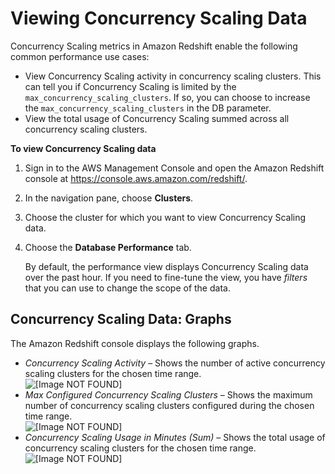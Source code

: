 # Viewing Concurrency Scaling Data<a name="performance-metrics-concurrency-scaling"></a>

Concurrency Scaling metrics in Amazon Redshift enable the following common performance use cases:
+ View Concurrency Scaling activity in concurrency scaling clusters\. This can tell you if Concurrency Scaling is limited by the `max_concurrency_scaling_clusters`\. If so, you can choose to increase the `max_concurrency_scaling_clusters` in the DB parameter\.
+ View the total usage of Concurrency Scaling summed across all concurrency scaling clusters\.

**To view Concurrency Scaling data**

1. Sign in to the AWS Management Console and open the Amazon Redshift console at [https://console\.aws\.amazon\.com/redshift/](https://console.aws.amazon.com/redshift/)\.

1. In the navigation pane, choose **Clusters**\.

1. Choose the cluster for which you want to view Concurrency Scaling data\.

1. Choose the **Database Performance** tab\.

   By default, the performance view displays Concurrency Scaling data over the past hour\. If you need to fine\-tune the view, you have *filters* that you can use to change the scope of the data\.

## Concurrency Scaling Data: Graphs<a name="performance-metrics-concurrency-scaling-examples"></a>

The Amazon Redshift console displays the following graphs\.
+ *Concurrency Scaling Activity* – Shows the number of active concurrency scaling clusters for the chosen time range\.  
![\[Image NOT FOUND\]](http://docs.aws.amazon.com/redshift/latest/mgmt/images/concurrency-scaling-activity-graph.png)
+ *Max Configured Concurrency Scaling Clusters* – Shows the maximum number of concurrency scaling clusters configured during the chosen time range\.  
![\[Image NOT FOUND\]](http://docs.aws.amazon.com/redshift/latest/mgmt/images/max-configured-concurrency-scaling-clusters-graph.png)
+ *Concurrency Scaling Usage in Minutes \(Sum\)* – Shows the total usage of concurrency scaling clusters for the chosen time range\.  
![\[Image NOT FOUND\]](http://docs.aws.amazon.com/redshift/latest/mgmt/images/concurrency-scaling-usage-minutes-graph.png)